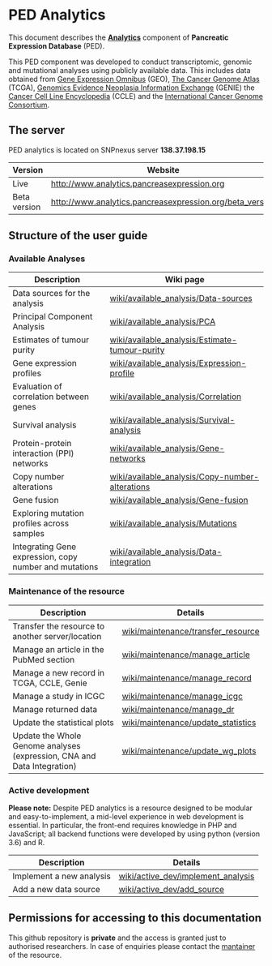 # PED Analytics
This document describes the [**Analytics**](http://www.analytics.pancreasexpression.org) component of **Pancreatic Expression Database** (PED).

This PED component was developed to conduct transcriptomic, genomic and mutational analyses using publicly available data. This includes data obtained from [Gene Expression Omnibus](https://www.ncbi.nlm.nih.gov/geo/) (GEO), [The Cancer Genome Atlas](https://cancergenome.nih.gov/) (TCGA), [Genomics Evidence Neoplasia Information Exchange](http://www.aacr.org/Research/Research/Pages/aacr-project-genie.aspx#.Wrkpy5PwZ25) (GENIE) the [Cancer Cell Line Encyclopedia](https://portals.broadinstitute.org/ccle/home) (CCLE) and the [International Cancer Genome Consortium](https://icgc.org/).

## The server
PED analytics is located on SNPnexus server **138.37.198.15**

Version | Website | directory
------------ | ------------ | ------------
Live | http://www.analytics.pancreasexpression.org | /var/www/html/bioinf
Beta version | http://www.analytics.pancreasexpression.org/beta_version | /var/www/html/bioinf/beta_version

## Structure of the user guide

### Available Analyses

Description | Wiki page
------------ | ------------
Data sources for the analysis | [wiki/available_analysis/Data-sources](https://github.com/wynstep/PED_Analytics_UG/blob/master/wiki/available_analysis/data_sources.md)|
Principal Component Analysis | [wiki/available_analysis/PCA](https://github.com/wynstep/PED_Analytics_UG/blob/master/wiki/available_analysis/pca.md)|
Estimates of tumour purity | [wiki/available_analysis/Estimate-tumour-purity](https://github.com/wynstep/PED_Analytics_UG/blob/master/wiki/available_analysis/tumour_purity.md)|
Gene expression profiles | [wiki/available_analysis/Expression-profile](https://github.com/wynstep/PED_Analytics_UG/blob/master/wiki/available_analysis/gene_expression.md)|
Evaluation of correlation between genes | [wiki/available_analysis/Correlation](https://github.com/wynstep/PED_Analytics_UG/blob/master/wiki/available_analysis/correlation.md)|
Survival analysis | [wiki/available_analysis/Survival-analysis](https://github.com/wynstep/PED_Analytics_UG/blob/master/wiki/available_analysis/survival.md)|
Protein-protein interaction (PPI) networks | [wiki/available_analysis/Gene-networks](https://github.com/wynstep/PED_Analytics_UG/blob/master/wiki/available_analysis/gene_network.md)|
Copy number alterations | [wiki/available_analysis/Copy-number-alterations](https://github.com/wynstep/PED_Analytics_UG/blob/master/wiki/available_analysis/copy_number_alterations.md)|
Gene fusion | [wiki/available_analysis/Gene-fusion](https://github.com/wynstep/PED_Analytics_UG/blob/master/wiki/available_analysis/gene_fusion.md)|
Exploring mutation profiles across samples | [wiki/available_analysis/Mutations](https://github.com/wynstep/PED_Analytics_UG/blob/master/wiki/available_analysis/mutations.md)|
Integrating Gene expression, copy number and mutations | [wiki/available_analysis/Data-integration](https://github.com/wynstep/PED_Analytics_UG/blob/master/wiki/available_analysis/data_integration.md)|

### Maintenance of the resource

| Description | Details |
| ------------|---------|
| Transfer the resource to another server/location | [wiki/maintenance/transfer_resource](https://github.com/wynstep/PED_Analytics_UG/blob/master/wiki/maintenance/transfer_resource.md) |
| Manage an article in the PubMed section | [wiki/maintenance/manage_article](https://github.com/wynstep/PED_Analytics_UG/blob/master/wiki/maintenance/manage_article.md) |
| Manage a new record in TCGA, CCLE, Genie | [wiki/maintenance/manage_record](https://github.com/wynstep/PED_Analytics_UG/blob/master/wiki/maintenance/manage_record.md) |
| Manage a study in ICGC | [wiki/maintenance/manage_icgc](https://github.com/wynstep/PED_Analytics_UG/blob/master/wiki/maintenance/manage_icgc.md) |
| Manage returned data | [wiki/maintenance/manage_dr](https://github.com/wynstep/PED_Analytics_UG/blob/master/wiki/maintenance/manage_dr.md)
| Update the statistical plots | [wiki/maintenance/update_statistics](https://github.com/wynstep/PED_Analytics_UG/blob/master/wiki/maintenance/update_statistics.md) |
| Update the Whole Genome analyses (expression, CNA and Data Integration) | [wiki/maintenance/update_wg_plots](https://github.com/wynstep/PED_Analytics_UG/blob/master/wiki/maintenance/update_wg_plots.md)

### Active development

**Please note:** Despite PED analytics is a resource designed to be modular and easy-to-implement, a mid-level experience in web development is essential. In particular, the front-end requires knowledge in PHP and JavaScript; all backend functions were developed by using python (version 3.6) and R.

| Description | Details |
| ------------|---------|
| Implement a new analysis | [wiki/active_dev/implement_analysis](https://github.com/wynstep/PED_Analytics_UG/blob/master/wiki/active_dev/implement_analysis.md) |
| Add a new data source | [wiki/active_dev/add_source](https://github.com/wynstep/PED_Analytics_UG/blob/master/wiki/active_dev/add_source.md) |

## Permissions for accessing to this documentation

This github repository is __private__ and the access is granted just to authorised researchers. In case of enquiries please contact the [mantainer](mailto:s.pirro@qmul.ac.uk) of the resource.
